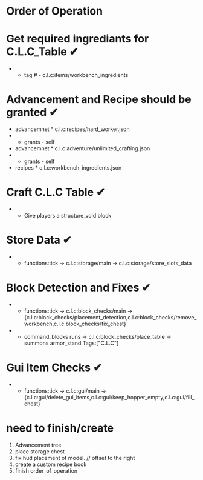 

#          Order of Operation


# Get required ingrediants for C.L.C_Table ✔
-   * tag #   - c.l.c:items/workbench_ingredients

# Advancement and Recipe should be granted ✔
- advancemnet   * c.l.c:recipes/hard_worker.json
-    * grants - self
- advancemnet   * c.l.c:adventure/unlimited_crafting.json
-    * grants - self       
- recipes       * c.l.c:workbench_ingredients.json

# Craft C.L.C Table ✔
-   *   Give players a structure_void block

# Store Data ✔
-   *   functions:tick -> c.l.c:storage/main -> c.l.c:storage/store_slots_data

# Block Detection and Fixes ✔
-   *   functions:tick -> c.l.c:block_checks/main -> {c.l.c:block_checks/placement_detection,c.l.c:block_checks/remove_workbench,c.l.c:block_checks/fix_chest}
-   *   command_blocks runs -> c.l.c:block_checks/place_table -> summons armor_stand Tags:["C.L.C"]

# Gui Item Checks ✔
-   *   functions:tick -> c.l.c:gui/main -> {c.l.c:gui/delete_gui_items,c.l.c:gui/keep_hopper_empty,c.l.c:gui/fill_chest}
       
                

# need to finish/create
1.  Advancement tree
2.  place storage chest 
3.  fix hud placement of model. // offset to the right 
4.  create a custom recipe book
5. finish order_of_operation